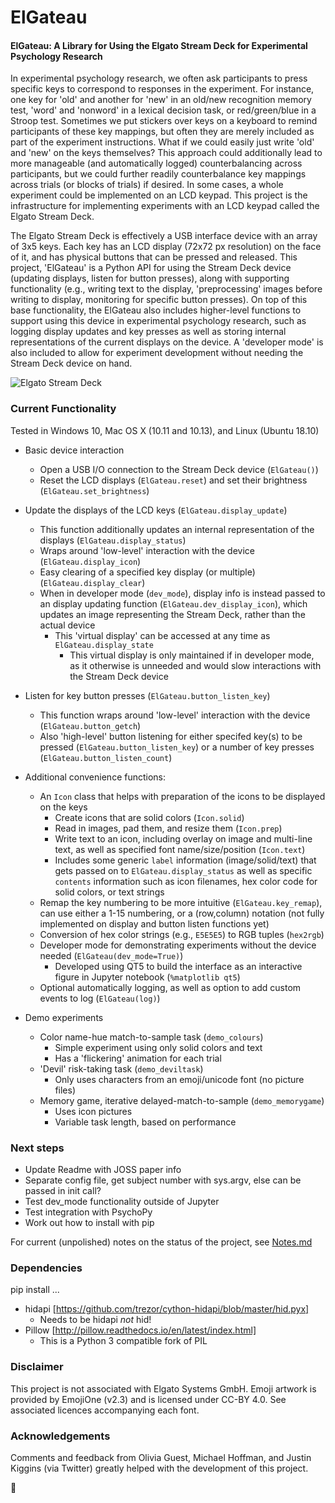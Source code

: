 # ElGateau
#### ElGateau: A Library for Using the Elgato Stream Deck for Experimental Psychology Research

In experimental psychology research, we often ask participants to press specific keys to correspond to responses in the experiment. For instance, one key for 'old' and another for 'new' in an old/new recognition memory test, 'word' and 'nonword' in a lexical decision task, or red/green/blue in a Stroop test. Sometimes we put stickers over keys on a keyboard to remind participants of these key mappings, but often they are merely included as part of the experiment instructions. What if we could easily just write 'old' and 'new' on the keys themselves? This approach could additionally lead to more manageable (and automatically logged) counterbalancing across participants, but we could further readily counterbalance key mappings across trials (or blocks of trials) if desired. In some cases, a whole experiment could be implemented on an LCD keypad. This project is the infrastructure for implementing experiments with an LCD keypad called the Elgato Stream Deck.

The Elgato Stream Deck is effectively a USB interface device with an array of 3x5 keys. Each key has an LCD display (72x72 px resolution) on the face of it, and has physical buttons that can be pressed and released. This project, 'ElGateau' is a Python API for using the Stream Deck device (updating displays, listen for button presses), along with supporting functionality (e.g., writing text to the display, 'preprocessing' images before writing to display, monitoring for specific button presses). On top of this base functionality, the ElGateau also includes higher-level functions to support using this device in experimental psychology research, such as logging display updates and key presses as well as storing internal representations of the current displays on the device. A 'developer mode' is also included to allow for experiment development without needing the Stream Deck device on hand.

![Elgato Stream Deck](https://cdn.vox-cdn.com/uploads/chorus_image/image/54298497/91fukDTbNVL._SL1500_.0.jpg)

### Current Functionality

Tested in Windows 10, Mac OS X (10.11 and 10.13), and Linux (Ubuntu 18.10)

- Basic device interaction
	* Open a USB I/O connection to the Stream Deck device (`ElGateau()`)
	* Reset the LCD displays (`ElGateau.reset`) and set their brightness (`ElGateau.set_brightness`)

- Update the displays of the LCD keys (`ElGateau.display_update`)
	* This function additionally updates an internal representation of the displays (`ElGateau.display_status`)
	* Wraps around 'low-level' interaction with the device (`ElGateau.display_icon`)
	* Easy clearing of a specified key display (or multiple) (`ElGateau.display_clear`)
	* When in developer mode (`dev_mode`), display info is instead passed to an display updating function (`ElGateau.dev_display_icon`), which updates an image representing the Stream Deck, rather than the actual device
		+ This 'virtual display' can be accessed at any time as `ElGateau.display_state`
			- This virtual display is only maintained if in developer mode, as it otherwise is unneeded and would slow interactions with the Stream Deck device

- Listen for key button presses (`ElGateau.button_listen_key`)
	* This function wraps around 'low-level' interaction with the device (`ElGateau.button_getch`)
	* Also 'high-level' button listening for either specifed key(s) to be pressed (`ElGateau.button_listen_key`) or a number of key presses (`ElGateau.button_listen_count`)

- Additional convenience functions:
	* An `Icon` class that helps with preparation of the icons to be displayed on the keys
		+ Create icons that are solid colors (`Icon.solid`)
		+ Read in images, pad them, and resize them (`Icon.prep`)
		+ Write text to an icon, including overlay on image and multi-line text, as well as specified font name/size/position (`Icon.text`)
		+ Includes some generic `label` information (image/solid/text) that gets passed on to `ElGateau.display_status` as well as specific `contents` information such as icon filenames, hex color code for solid colors, or text strings
	* Remap the key numbering to be more intuitive (`ElGateau.key_remap`), can use either a 1-15 numbering, or a (row,column) notation (not fully implemented on display and button listen functions yet)
	* Conversion of hex color strings (e.g., `E5E5E5`) to RGB tuples (`hex2rgb`)
	* Developer mode for demonstrating experiments without the device needed (`ElGateau(dev_mode=True)`)
		+ Developed using QT5 to build the interface as an interactive figure in Jupyter notebook (`%matplotlib qt5`)
	* Optional automatically logging, as well as option to add custom events to log (`ElGateau(log)`)
		
- Demo experiments
	* Color name-hue match-to-sample task (`demo_colours`)
		+ Simple experiment using only solid colors and text
		+ Has a 'flickering' animation for each trial
	* 'Devil' risk-taking task (`demo_deviltask`)
		+ Only uses characters from an emoji/unicode font (no picture files)
	* Memory game, iterative delayed-match-to-sample (`demo_memorygame`)
		+ Uses icon pictures
		+ Variable task length, based on performance

		
### Next steps

- Update Readme with JOSS paper info
- Separate config file, get subject number with sys.argv, else can be passed in init call?
- Test dev_mode functionality outside of Jupyter
- Test integration with PsychoPy
- Work out how to install with pip

For current (unpolished) notes on the status of the project, see [Notes.md](Notes.md)


### Dependencies
pip install ...
- hidapi [https://github.com/trezor/cython-hidapi/blob/master/hid.pyx]
	+ Needs to be hidapi *not* hid!
- Pillow [http://pillow.readthedocs.io/en/latest/index.html]
	+ This is a Python 3 compatible fork of PIL


### Disclaimer

This project is not associated with Elgato Systems GmbH. 
Emoji artwork is provided by EmojiOne (v2.3) and is licensed under CC-BY 4.0. See associated licences accompanying each font.


### Acknowledgements

Comments and feedback from Olivia Guest, Michael Hoffman, and Justin Kiggins (via Twitter) greatly helped with the development of this project.

:cake:
